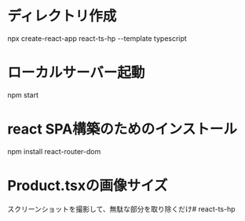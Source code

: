 # ディレクトリ作成
npx create-react-app react-ts-hp --template typescript

# ローカルサーバー起動
npm start

# react SPA構築のためのインストール
npm install react-router-dom

# Product.tsxの画像サイズ
スクリーンショットを撮影して、無駄な部分を取り除くだけ# react-ts-hp
